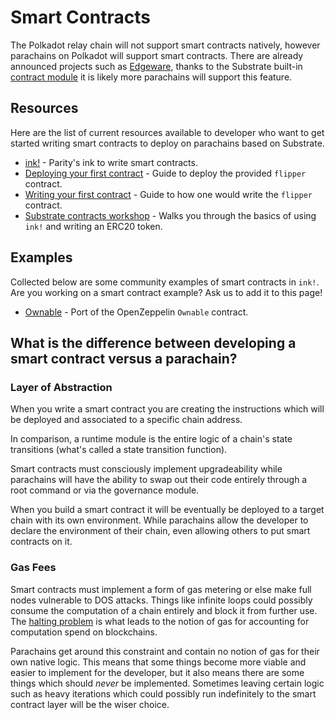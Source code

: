 # Smart Contracts

The Polkadot relay chain will not support smart contracts natively, however parachains on Polkadot will support smart contracts. There are already announced projects such as [Edgeware](https://edgewa.re), thanks to the Substrate built-in [contract module](https://crates.parity.io/srml_contract/index.html) it is likely more parachains will support this feature.

## Resources

Here are the list of current resources available to developer who want to get started writing smart contracts to deploy on parachains based on Substrate.

- [ink!](https://github.com/paritytech/ink) - Parity's ink to write smart contracts. 
- [Deploying your first contract](https://github.com/paritytech/ink/wiki/Deploying-Your-First-Contract) - Guide to deploy the provided `flipper` contract.
- [Writing your first contract](https://github.com/paritytech/ink/wiki/Writing-Your-First-Contract) - Guide to how one would write the `flipper` contract.
- [Substrate contracts workshop](https://shawntabrizi.github.io/substrate-contracts-workshop/#/) - Walks you through the basics of using `ink!` and writing an ERC20 token.

## Examples

Collected below are some community examples of smart contracts in `ink!`. Are you working on a smart contract example? Ask us to add it to this page!

- [Ownable](https://github.com/JesseAbram/foRust/) - Port of the OpenZeppelin `Ownable` contract.

## What is the difference between developing a smart contract versus a parachain?

### Layer of Abstraction

When you write a smart contract you are creating the instructions which will be deployed and associated to a specific chain address.

In comparison, a runtime module is the entire logic of a chain's state transitions (what's called a state transition function).

Smart contracts must consciously implement upgradeability while parachains will have the ability to swap out their code entirely through a root command or via the governance module.

When you build a smart contract it will be eventually be deployed to a target chain with its own environment. While parachains allow the developer to declare the environment of their chain, even allowing others to put smart contracts on it.

### Gas Fees

Smart contracts must implement a form of gas metering or else make full nodes vulnerable to DOS attacks. Things like infinite loops could possibly consume the computation of a chain entirely and block it from further use. The [halting problem](https://en.wikipedia.org/wiki/Halting_problem) is what leads to the notion of gas for accounting for computation spend on blockchains.

Parachains get around this constraint and contain no notion of gas for their own native logic. This means that some things become more viable and easier to implement for the developer, but it also means there are some things which should _never_ be implemented. Sometimes leaving certain logic such as heavy iterations which could possibly run indefinitely to the smart contract layer will be the wiser choice.

